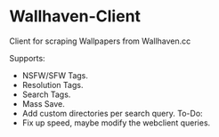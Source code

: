# Wallhaven-Client
Client for scraping Wallpapers from Wallhaven.cc

Supports:
- NSFW/SFW Tags.
- Resolution Tags.
- Search Tags.
- Mass Save.
- Add custom directories per search query.
To-Do:
- Fix up speed, maybe modify the webclient queries.

